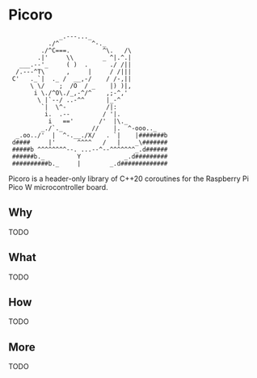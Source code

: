 Picoro
======
```
              _.---..._
           ./^         ^-._
         ./^C===.         ^\.   /\
        .|'     \\        _ ^|.^.|
   ___.--'_     ( )  .      ./ /||
  /.---^T\      ,     |     / /|||
 C'   ._`|  ._ /  __,-/    / /-,||
      \ \/    ;  /O  / _    |) )|,
       i \./^O\./_,-^/^    ,;-^,'
        \ |`--/ ..-^^      |_-^
         `|  \^-           /|:
          i.  .--         / '|.
           i   =='       /'  |\._
         _./`._        //    |.  ^-ooo.._
  _.oo../'  |  ^-.__./X/   . `|    |#######b
 d####     |'      ^^^^   /   |    _\#######
 #####b ^^^^^^^^--. ...--^--^^^^^^^_.d######
 ######b._         Y            _.d#########
 ##########b._     |        _.d#############
```
Picoro is a header-only library of C++20 coroutines for the Raspberry Pi Pico W
microcontroller board.

Why
---
TODO

What
----
TODO

How
---
TODO

More
----
TODO
